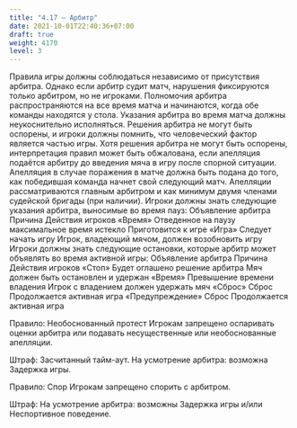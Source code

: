 ```yaml
---
title: "4.17 – Арбитр"
date: 2021-10-01T22:40:36+07:00
draft: true
weight: 4170
level: 3
---
```


Правила игры должны соблюдаться независимо от присутствия арбитра. Однако если арбитр судит матч, нарушения фиксируются только арбитром, но не игроками.
Полномочия арбитра распространяются на все время матча и начинаются, когда обе команды
находятся у стола. Указания арбитра во время матча должны неукоснительно исполняться.
Решения арбитра не могут быть оспорены, и игроки должны помнить, что человеческий фактор
является частью игры.
Хотя решения арбитра не могут быть оспорены, интерпретация правил может быть обжалована,
если апелляция подаётся арбитру до введения мяча в игру после спорной ситуации. Апелляция в
случае поражения в матче должна быть подана до того, как победившая команда начнет свой
следующий матч. Апелляции рассматриваются главным арбитром и как минимум двумя членами
судейской бригады (при наличии).
Игроки должны знать следующие указания арбитра, выносимые во время пауз:
Объявление
арбитра
Причина Действия игроков
«Время» Отведенное на паузу
максимальное время истекло
Приготовится к игре
«Игра» Следует начать игру Игрок, владеющий мячом, должен
возобновить игру
Игроки должны знать следующие остановки, которые арбитр может объявлять во время активной
игры:
Объявление
арбитра
Причина Действия игроков
«Стоп» Будет оглашено решение
арбитра
Мяч должен быть остановлен и удержан
«Время» Превышение времени владения Игрок с владением должен удержать мяч
«Сброс» Сброс Продолжается активная игра
«Предупреждение» Сброс Продолжается активная игра

Правило: Необоснованный протест
Игрокам запрещено оспаривать оценки арбитра или подавать несущественные или
необоснованные апелляции.

Штраф: Засчитанный тайм-аут. На усмотрение арбитра: возможна Задержка игры.

Правило: Спор
Игрокам запрещено спорить с арбитром.

Штраф: На усмотрение арбитра: возможны Задержка игры и/или Неспортивное поведение.